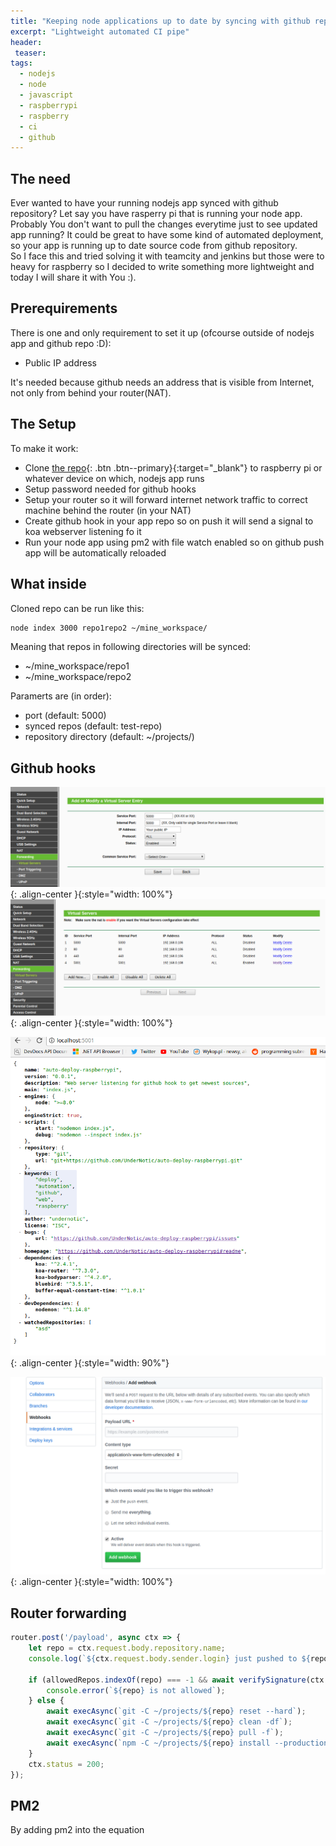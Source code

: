 ```yaml
---
title: "Keeping node applications up to date by syncing with github repo"
excerpt: "Lightweight automated CI pipe"
header:
 teaser:
tags: 
  - nodejs
  - node
  - javascript
  - raspberrypi
  - raspberry
  - ci
  - github
--- 
```


## The need
Ever wanted to have your running nodejs app synced with github repository? 
Let say you have rasperry pi that is running your node app.
Probably You don't want to pull the changes everytime just to see updated app running? It could be great to have some kind of automated deployment, so your app is running up to date source code from github repository.  
So I face this and tried solving it with teamcity and jenkins but those were to heavy for raspberry so I decided to write something more lightweight and today I will share it with You :).


## Prerequirements
There is one and only requirement to set it up (ofcourse outside of nodejs app and github repo :D):
-  Public IP address 

It's needed because github needs an address that is visible from Internet, not only from behind your router(NAT).


## The Setup
To make it work:
- Clone [the repo](https://github.com/UnderNotic/auto-deploy-raspberrypi){: .btn .btn--primary}{:target="_blank"} to raspberry pi or whatever device on which, nodejs app runs
- Setup password needed for github hooks
- Setup your router so it will forward internet network traffic to correct machine behind the router (in your NAT)
- Create github hook in your app repo so on push it will send a signal to koa webserver listening fo it
- Run your node app using pm2 with file watch enabled so on github push app will be automatically reloaded

## What inside

Cloned repo can be run like this:
```bash
node index 3000 repo1repo2 ~/mine_workspace/
```
Meaning that repos in following directories will be synced:
- ~/mine_workspace/repo1
- ~/mine_workspace/repo2

Paramerts are (in order):
- port (default: 5000)
- synced repos (default: test-repo)
- repository directory (default: ~/projects/)


## Github hooks
![image-center](/assets/images/keeping-node-applications-up-to-date-by-syncing-with-github-repo/new_forwarding.png){: .align-center }{:style="width: 100%"}
![image-center](/assets/images/keeping-node-applications-up-to-date-by-syncing-with-github-repo/virtual-servers.png){: .align-center }{:style="width: 100%"}

![image-center](/assets/images/keeping-node-applications-up-to-date-by-syncing-with-github-repo/package.png){: .align-center }{:style="width: 90%"}

![image-center](/assets/images/keeping-node-applications-up-to-date-by-syncing-with-github-repo/webhook.png){: .align-center }{:style="width: 100%"}

## Router forwarding


```javascript
router.post('/payload', async ctx => {
    let repo = ctx.request.body.repository.name;
    console.log(`${ctx.request.body.sender.login} just pushed to ${repo}`);

    if (allowedRepos.indexOf(repo) === -1 && await verifySignature(ctx.request, secretTokenPromise)) {
        console.error(`${repo} is not allowed`);
    } else {
        await execAsync(`git -C ~/projects/${repo} reset --hard`);
        await execAsync(`git -C ~/projects/${repo} clean -df`);
        await execAsync(`git -C ~/projects/${repo} pull -f`);
        await execAsync(`npm -C ~/projects/${repo} install --production`);
    }
    ctx.status = 200;
});
```


## PM2
By adding pm2 into the equation

